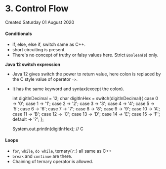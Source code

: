 # 3. Control Flow
Created Saturday 01 August 2020

#### Conditionals

* if, else, else if, switch same as C++.
* short circuiting is present.
* There's no concept of truthy or falsy values here. Strict ``Boolean``(s) only.


**Java 12 switch expression**

* Java 12 gives switch the power to return value, here colon is replaced by the C style value of operator ``->``.
* It has the same keyword and syntax(except the colon).

	int  digitInDecimal = 12;
	char digitInHex  =
	    switch(digitInDecimal){
	        case  0 -> '0';
	        case  1 -> '1';
	        case  2 -> '2';
	        case  3 -> '3';
	        case  4 -> '4';
	        case  5 -> '5';
	        case  6 -> '6';
	        case  7 -> '7';
	        case  8 -> '8';
	        case  9 -> '9';
	        case 10 -> 'A';
	        case 11 -> 'B';
	        case 12 -> 'C';
	        case 13 -> 'D';
	        case 14 -> 'E';
	        case 15 -> 'F';
	        default -> '?';
	    };
	
	System.out.println(digitInHex); // C


#### Loops

* ``for``, ``while``, ``do while``, ternary(``?:``) all same as C++
* ``break`` and ``continue`` are there.
* Chaining of ternary operator is allowed.


